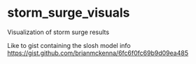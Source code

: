 storm_surge_visuals
===================

Visualization of storm surge results

Like to gist containing the slosh model info
https://gist.github.com/brianmckenna/6fc6f0fc69b9d09ea485

